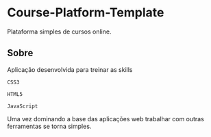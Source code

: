 # Course-Platform-Template
Plataforma simples de cursos online.
<h2>Sobre</h2>
<p>Aplicação desenvolvida para treinar as skills</p>

  `CSS3`
  
  `HTML5`
  
  `JavaScript`
  
Uma vez dominando a base das aplicações web trabalhar com outras ferramentas se torna simples.
